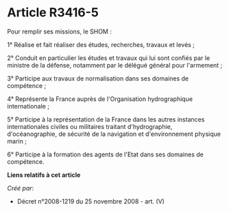# Article R3416-5

Pour remplir ses missions, le SHOM :

1° Réalise et fait réaliser des études, recherches, travaux et levés ;

2° Conduit en particulier les études et travaux qui lui sont confiés par le ministre de la défense, notamment par le délégué
général pour l'armement ;

3° Participe aux travaux de normalisation dans ses domaines de compétence ;

4° Représente la France auprès de l'Organisation hydrographique internationale ;

5° Participe à la représentation de la France dans les autres instances internationales civiles ou militaires traitant
d'hydrographie, d'océanographie, de sécurité de la navigation et d'environnement physique marin ;

6° Participe à la formation des agents de l'Etat dans ses domaines de compétence.

**Liens relatifs à cet article**

_Créé par_:

  - Décret n°2008-1219 du 25 novembre 2008 - art. (V)
